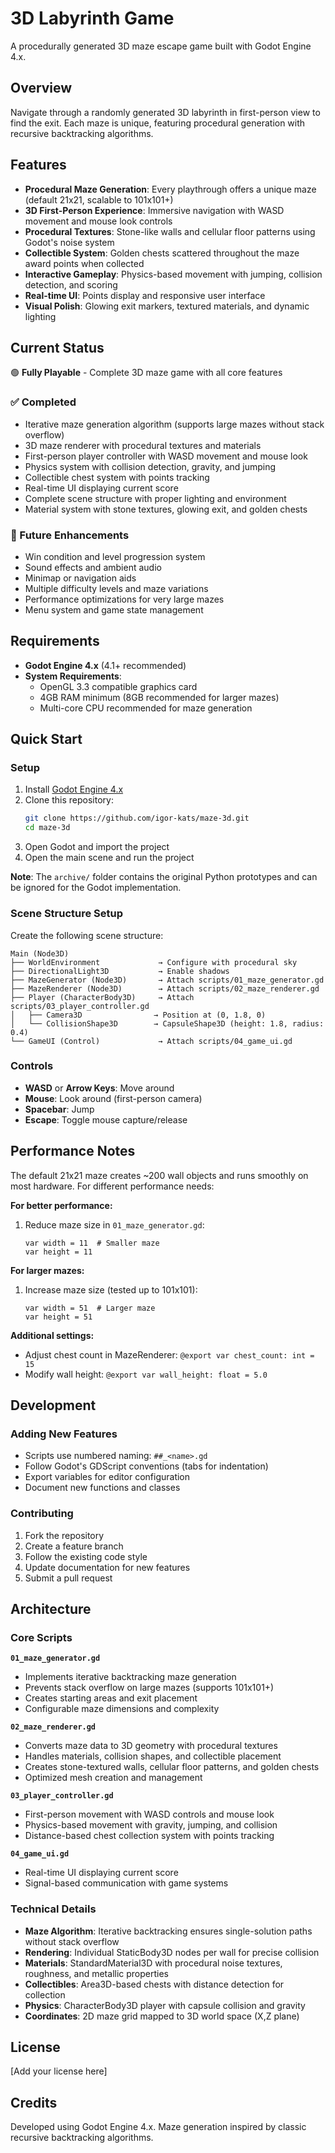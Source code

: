 # 3D Labyrinth Game

A procedurally generated 3D maze escape game built with Godot Engine 4.x.

## Overview

Navigate through a randomly generated 3D labyrinth in first-person view to find the exit. Each maze is unique, featuring procedural generation with recursive backtracking algorithms.

## Features

- **Procedural Maze Generation**: Every playthrough offers a unique maze (default 21x21, scalable to 101x101+)
- **3D First-Person Experience**: Immersive navigation with WASD movement and mouse look controls
- **Procedural Textures**: Stone-like walls and cellular floor patterns using Godot's noise system
- **Collectible System**: Golden chests scattered throughout the maze award points when collected
- **Interactive Gameplay**: Physics-based movement with jumping, collision detection, and scoring
- **Real-time UI**: Points display and responsive user interface
- **Visual Polish**: Glowing exit markers, textured materials, and dynamic lighting

## Current Status

🟢 **Fully Playable** - Complete 3D maze game with all core features

### ✅ Completed
- Iterative maze generation algorithm (supports large mazes without stack overflow)
- 3D maze renderer with procedural textures and materials
- First-person player controller with WASD movement and mouse look
- Physics system with collision detection, gravity, and jumping
- Collectible chest system with points tracking
- Real-time UI displaying current score
- Complete scene structure with proper lighting and environment
- Material system with stone textures, glowing exit, and golden chests

### 🔄 Future Enhancements
- Win condition and level progression system
- Sound effects and ambient audio
- Minimap or navigation aids  
- Multiple difficulty levels and maze variations
- Performance optimizations for very large mazes
- Menu system and game state management

## Requirements

- **Godot Engine 4.x** (4.1+ recommended)
- **System Requirements**: 
  - OpenGL 3.3 compatible graphics card
  - 4GB RAM minimum (8GB recommended for larger mazes)
  - Multi-core CPU recommended for maze generation

## Quick Start

### Setup
1. Install [Godot Engine 4.x](https://godotengine.org/download)
2. Clone this repository:
   ```bash
   git clone https://github.com/igor-kats/maze-3d.git
   cd maze-3d
   ```
3. Open Godot and import the project
4. Open the main scene and run the project

**Note**: The `archive/` folder contains the original Python prototypes and can be ignored for the Godot implementation.

### Scene Structure Setup
Create the following scene structure:
```
Main (Node3D)
├── WorldEnvironment             → Configure with procedural sky
├── DirectionalLight3D           → Enable shadows
├── MazeGenerator (Node3D)       → Attach scripts/01_maze_generator.gd
├── MazeRenderer (Node3D)        → Attach scripts/02_maze_renderer.gd
├── Player (CharacterBody3D)     → Attach scripts/03_player_controller.gd
│   ├── Camera3D                → Position at (0, 1.8, 0)
│   └── CollisionShape3D        → CapsuleShape3D (height: 1.8, radius: 0.4)
└── GameUI (Control)             → Attach scripts/04_game_ui.gd
```

### Controls
- **WASD** or **Arrow Keys**: Move around
- **Mouse**: Look around (first-person camera)
- **Spacebar**: Jump
- **Escape**: Toggle mouse capture/release

## Performance Notes

The default 21x21 maze creates ~200 wall objects and runs smoothly on most hardware. For different performance needs:

**For better performance:**
1. Reduce maze size in `01_maze_generator.gd`:
   ```gdscript
   var width = 11  # Smaller maze
   var height = 11
   ```

**For larger mazes:**
1. Increase maze size (tested up to 101x101):
   ```gdscript
   var width = 51  # Larger maze
   var height = 51
   ```

**Additional settings:**
- Adjust chest count in MazeRenderer: `@export var chest_count: int = 15`
- Modify wall height: `@export var wall_height: float = 5.0`

## Development

### Adding New Features
- Scripts use numbered naming: `##_<name>.gd`
- Follow Godot's GDScript conventions (tabs for indentation)
- Export variables for editor configuration
- Document new functions and classes

### Contributing
1. Fork the repository
2. Create a feature branch
3. Follow the existing code style
4. Update documentation for new features
5. Submit a pull request

## Architecture

### Core Scripts

**`01_maze_generator.gd`**
- Implements iterative backtracking maze generation
- Prevents stack overflow on large mazes (supports 101x101+)
- Creates starting areas and exit placement
- Configurable maze dimensions and complexity

**`02_maze_renderer.gd`** 
- Converts maze data to 3D geometry with procedural textures
- Handles materials, collision shapes, and collectible placement
- Creates stone-textured walls, cellular floor patterns, and golden chests
- Optimized mesh creation and management

**`03_player_controller.gd`**
- First-person movement with WASD controls and mouse look
- Physics-based movement with gravity, jumping, and collision
- Distance-based chest collection system with points tracking

**`04_game_ui.gd`**
- Real-time UI displaying current score
- Signal-based communication with game systems

### Technical Details
- **Maze Algorithm**: Iterative backtracking ensures single-solution paths without stack overflow
- **Rendering**: Individual StaticBody3D nodes per wall for precise collision
- **Materials**: StandardMaterial3D with procedural noise textures, roughness, and metallic properties
- **Collectibles**: Area3D-based chests with distance detection for collection
- **Physics**: CharacterBody3D player with capsule collision and gravity
- **Coordinates**: 2D maze grid mapped to 3D world space (X,Z plane)

## License

[Add your license here]

## Credits

Developed using Godot Engine 4.x. Maze generation inspired by classic recursive backtracking algorithms.